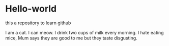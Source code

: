 # Hello-world
this a repository to learn github

I am a cat.
I can meow.
I drink two cups of milk every morning.
I hate eating mice, Mum says they are good to me but they taste disgusting.
